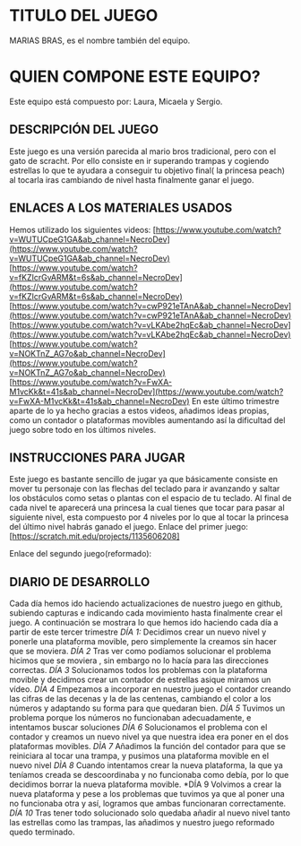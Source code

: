 # TITULO DEL JUEGO

[](https://github.com/micasanch/Marias-bras?tab=readme-ov-file#titulo-del-juego)

MARIAS BRAS, es el nombre también del equipo.

# QUIEN COMPONE ESTE EQUIPO?

[](https://github.com/micasanch/Marias-bras?tab=readme-ov-file#quien-compone-este-equipo)

Este equipo está compuesto por: Laura, Micaela y Sergio.

## DESCRIPCIÓN DEL JUEGO

[](https://github.com/micasanch/Marias-bras?tab=readme-ov-file#descripci%C3%B3n-del-juego)

Este juego es una versión parecida al mario bros tradicional, pero con el gato de scracht. Por ello consiste en ir superando trampas y cogiendo estrellas lo que te ayudara a conseguir tu objetivo final( la princesa peach) al tocarla iras cambiando de nivel hasta finalmente ganar el juego.

## ENLACES A LOS MATERIALES USADOS

[](https://github.com/micasanch/Marias-bras?tab=readme-ov-file#enlaces-a-los-materiales-usados)

Hemos utilizado los siguientes videos:  [https://www.youtube.com/watch?v=WUTUCpeG1GA&ab_channel=NecroDev](https://www.youtube.com/watch?v=WUTUCpeG1GA&ab_channel=NecroDev)  [https://www.youtube.com/watch?v=fKZIcrGvARM&t=6s&ab_channel=NecroDev](https://www.youtube.com/watch?v=fKZIcrGvARM&t=6s&ab_channel=NecroDev)  [https://www.youtube.com/watch?v=cwP921eTAnA&ab_channel=NecroDev](https://www.youtube.com/watch?v=cwP921eTAnA&ab_channel=NecroDev)  [https://www.youtube.com/watch?v=vLKAbe2hqEc&ab_channel=NecroDev](https://www.youtube.com/watch?v=vLKAbe2hqEc&ab_channel=NecroDev)  [https://www.youtube.com/watch?v=NOKTnZ_AG7o&ab_channel=NecroDev](https://www.youtube.com/watch?v=NOKTnZ_AG7o&ab_channel=NecroDev)  [https://www.youtube.com/watch?v=FwXA-M1vcKk&t=41s&ab_channel=NecroDev](https://www.youtube.com/watch?v=FwXA-M1vcKk&t=41s&ab_channel=NecroDev) 
En este último trimestre aparte de lo ya hecho gracias a estos videos, añadimos ideas propias, como un contador o plataformas movibles aumentando así la dificultad del juego sobre todo en los últimos niveles.

## INSTRUCCIONES PARA JUGAR

[](https://github.com/micasanch/Marias-bras?tab=readme-ov-file#instrucciones-para-jugar)

Este juego es bastante sencillo de jugar ya que básicamente consiste en mover tu personaje con las flechas del teclado para ir avanzando y saltar los obstáculos como setas o plantas con el espacio de tu teclado. Al final de cada nivel te aparecerá una princesa la cual tienes que tocar para pasar al siguiente nivel, esta compuesto por 4 niveles por lo que al tocar la princesa del último nivel habrás ganado el juego.
 Enlace del primer juego:  [https://scratch.mit.edu/projects/1135606208]

Enlace del segundo juego(reformado):
## DIARIO DE DESARROLLO

[](https://github.com/micasanch/Marias-bras?tab=readme-ov-file#diario-de-desarrollo)

Cada día hemos ido haciendo actualizaciones de nuestro juego en github, subiendo capturas e indicando cada movimiento hasta finalmente crear el juego.
A continuación se mostrara lo que hemos ido haciendo cada día a partir de este tercer trimestre
*DÍA 1:*
Decidimos crear un nuevo nivel y ponerle una plataforma movible, pero simplemente la creamos sin hacer que se moviera.
*DÍA 2*
Tras ver como podíamos solucionar el problema hicimos que se moviera , sin embargo no lo hacía para las direcciones correctas.
*DÍA 3*
Solucionamos todos los problemas con la plataforma movible y decidimos crear un contador de estrellas asique miramos un vídeo.
*DÍA 4*
Empezamos a incorporar en nuestro juego el contador  creando las cifras de las decenas y la de las centenas, cambiando el color a los números y adaptando su forma para que quedaran bien.
*DÍA 5*
Tuvimos un problema porque los números no funcionaban adecuadamente, e intentamos buscar soluciones
*DÍA 6*
Solucionamos el problema con el contador y creamos un nuevo nivel ya que nuestra idea era poner en el dos plataformas movibles.
*DÌA 7*
Añadimos la función del contador para que se reiniciara al tocar una trampa, y pusimos una plataforma movible en el nuevo nivel
*DÌA 8*
Cuando intentamos crear la nueva plataforma, la que ya teníamos creada se descoordinaba y no funcionaba como debía, por lo que decidimos borrar la nueva plataforma movible.
*DÍA 9
Volvimos a crear la nueva plataforma y pese a los problemas que tuvimos ya que al poner una no funcionaba otra y así, logramos que ambas funcionaran correctamente.
*DÍA 10*
Tras tener todo solucionado solo quedaba añadir al nuevo nivel tanto las estrellas como las trampas, las añadimos y nuestro juego reformado quedo terminado.
